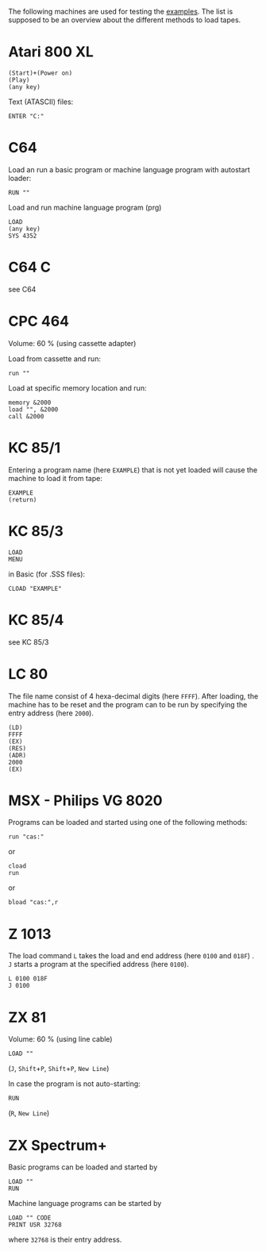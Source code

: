 The following machines are used for testing the [examples](./retroload-examples/formats). The list is supposed to be an overview about the different methods to load tapes.

# Atari 800 XL

    (Start)+(Power on)
    (Play)
    (any key)

Text (ATASCII) files:

    ENTER "C:"

# C64

Load an run a basic program or machine language program with autostart loader:

    RUN ""

Load and run machine language program (prg)

    LOAD
    (any key)
    SYS 4352

# C64 C

see C64

# CPC 464

Volume: 60 % (using cassette adapter)

Load from cassette and run:

    run ""

Load at specific memory location and run:

    memory &2000
    load "", &2000
    call &2000

# KC 85/1

Entering a program name (here `EXAMPLE`) that is not yet loaded will cause the machine to load it from tape:

    EXAMPLE
    (return)

# KC 85/3

    LOAD
    MENU

in Basic (for .SSS files):

    CLOAD "EXAMPLE"

# KC 85/4

see KC 85/3


# LC 80

The file name consist of 4 hexa-decimal digits (here `FFFF`). After loading, the machine has to be reset and the program can to be run by specifying the entry address (here `2000`).

    (LD)
    FFFF
    (EX)
    (RES)
    (ADR)
    2000
    (EX)

# MSX - Philips VG 8020

Programs can be loaded and started using one of the following methods:

    run "cas:"

or

    cload
    run

or

    bload "cas:",r

# Z 1013

The load command `L` takes the load and end address (here `0100` and `018F`) . `J` starts a program at the specified address (here `0100`).

    L 0100 018F
    J 0100

# ZX 81

Volume: 60 % (using line cable)

    LOAD ""

(`J`, `Shift`+`P`, `Shift`+`P`, `New Line`)

In case the program is not auto-starting:

    RUN

(`R`, `New Line`)

# ZX Spectrum+

Basic programs can be loaded and started by

    LOAD ""
    RUN

Machine language programs can be started by

    LOAD "" CODE
    PRINT USR 32768

where `32768` is their entry address.

